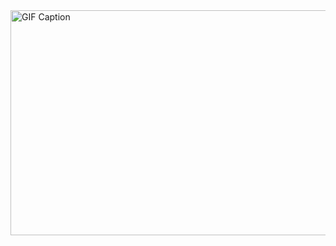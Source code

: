 <img src="https://github.com/YusuFKaan48/PixelWeather/assets/111217286/184c2f4c-71c6-45d6-8900-996a17c9b680" alt="GIF Caption" width="1024" height="360">

